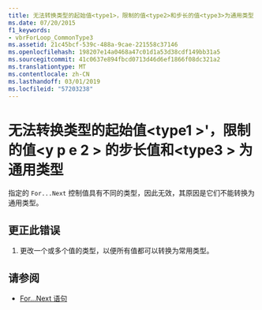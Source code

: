 ```yaml
---
title: 无法转换类型的起始值<type1>，限制的值<type2>和步长的值<type3>为通用类型
ms.date: 07/20/2015
f1_keywords:
- vbrForLoop_CommonType3
ms.assetid: 21c45bcf-539c-488a-9cae-221558c37146
ms.openlocfilehash: 198207e14a0468a47c01d1a53d38cdf149bb31a5
ms.sourcegitcommit: 41c0637e894fbcd0713d46d6ef1866f08dc321a2
ms.translationtype: MT
ms.contentlocale: zh-CN
ms.lasthandoff: 03/01/2019
ms.locfileid: "57203238"
---
```

# <a name="cannot-convert-start-value-of-type-type1-limit-value-of-type2-and-step-value-of-type3-to-a-common-type"></a>无法转换类型的起始值\<type1 >'，限制的值\<y p e 2 > 的步长值和\<type3 > 为通用类型
指定的 `For...Next` 控制值具有不同的类型，因此无效，其原因是它们不能转换为通用类型。  
  
## <a name="to-correct-this-error"></a>更正此错误  
  
1.  更改一个或多个值的类型，以便所有值都可以转换为常用类型。  
  
## <a name="see-also"></a>请参阅

- [For...Next 语句](../../visual-basic/language-reference/statements/for-next-statement.md)
